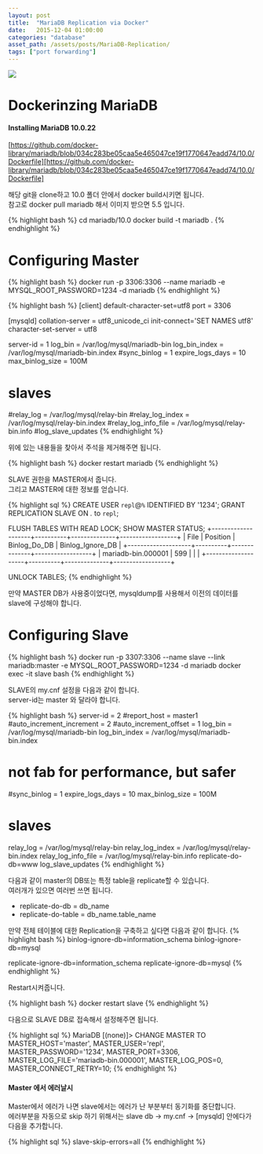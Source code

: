 ```yaml
---
layout: post
title:  "MariaDB Replication via Docker"
date:   2015-12-04 01:00:00
categories: "database"
asset_path: /assets/posts/MariaDB-Replication/
tags: ["port forwarding"]
---
```

<div>
    <img src="{{ page.asset_path }}sealions.jpg" class="img-responsive img-rounded">
</div>

# Dockerinzing MariaDB
 
#### Installing MariaDB 10.0.22

[https://github.com/docker-library/mariadb/blob/034c283be05caa5e465047ce19f1770647eadd74/10.0/Dockerfile][https://github.com/docker-library/mariadb/blob/034c283be05caa5e465047ce19f1770647eadd74/10.0/Dockerfile]

해당 git을 clone하고 10.0 폴더 안에서 docker build시키면 됩니다. <br>
참고로 docker pull mariadb 해서 이미지 받으면 5.5 입니다. 

{% highlight bash %}
cd mariadb/10.0
docker build -t mariadb .
{% endhighlight %}


# Configuring Master

{% highlight bash %}
docker run -p 3306:3306 --name mariadb -e MYSQL_ROOT_PASSWORD=1234 -d mariadb
{% endhighlight %}


{% highlight bash %}
[client]
default-character-set=utf8
port            = 3306

[mysqld]
collation-server = utf8_unicode_ci
init-connect='SET NAMES utf8'
character-set-server = utf8

server-id               = 1
log_bin                 = /var/log/mysql/mariadb-bin
log_bin_index           = /var/log/mysql/mariadb-bin.index
#sync_binlog            = 1
expire_logs_days        = 10
max_binlog_size         = 100M
# slaves
#relay_log              = /var/log/mysql/relay-bin
#relay_log_index        = /var/log/mysql/relay-bin.index
#relay_log_info_file    = /var/log/mysql/relay-bin.info
#log_slave_updates
{% endhighlight %}

위에 있는 내용들을 찾아서 주석을 제거해주면 됩니다.

{% highlight bash %}
docker restart mariadb
{% endhighlight %}


SLAVE 권한을 MASTER에서 줍니다.<br>
그리고 MASTER에 대한 정보를 얻습니다.

{% highlight sql %}
CREATE USER `repl`@`%` IDENTIFIED BY '1234';
GRANT REPLICATION SLAVE ON *.* to `repl`;

FLUSH TABLES WITH READ LOCK;
SHOW MASTER STATUS;
+--------------------+----------+--------------+------------------+
| File               | Position | Binlog_Do_DB | Binlog_Ignore_DB |
+--------------------+----------+--------------+------------------+
| mariadb-bin.000001 |      599 |              |                  |
+--------------------+----------+--------------+------------------+

UNLOCK TABLES;
{% endhighlight %}

만약 MASTER DB가 사용중이었다면, mysqldump를 사용해서 이전의 데이터를 slave에 구성해야 합니다.

# Configuring Slave

{% highlight bash %}
docker run -p 3307:3306 --name slave --link mariadb:master -e MYSQL_ROOT_PASSWORD=1234 -d mariadb
docker exec -it slave bash
{% endhighlight %}

SLAVE의 my.cnf 설정을 다음과 같이 합니다.<br>
server-id는 master 와 달라야 합니다.

{% highlight bash %}
server-id               = 2
#report_host            = master1
#auto_increment_increment = 2
#auto_increment_offset  = 1
log_bin                 = /var/log/mysql/mariadb-bin
log_bin_index           = /var/log/mysql/mariadb-bin.index
# not fab for performance, but safer
#sync_binlog            = 1
expire_logs_days        = 10
max_binlog_size         = 100M
# slaves
relay_log               = /var/log/mysql/relay-bin
relay_log_index = /var/log/mysql/relay-bin.index
relay_log_info_file     = /var/log/mysql/relay-bin.info
replicate-do-db=www
log_slave_updates
{% endhighlight %}

다음과 같이 master의 DB또는 특정 table을 replicate할 수 있습니다.<br>
여러개가 있으면 여러번 쓰면 됩니다.

* replicate-do-db = db_name
* replicate-do-table = db_name.table_name

만약 전체 테이블에 대한 Replication을 구축하고 싶다면 다음과 같이 합니다.
{% highlight bash %}
binlog-ignore-db=information_schema
binlog-ignore-db=mysql

replicate-ignore-db=information_schema
replicate-ignore-db=mysql
{% endhighlight %}

Restart시켜줍니다.

{% highlight bash %}
docker restart slave
{% endhighlight %}

다음으로 SLAVE DB로 접속해서 설정해주면 됩니다.
 
{% highlight sql %} 
MariaDB [(none)]> CHANGE MASTER TO
  MASTER_HOST='master',
  MASTER_USER='repl',
  MASTER_PASSWORD='1234',
  MASTER_PORT=3306,
  MASTER_LOG_FILE='mariadb-bin.000001',
  MASTER_LOG_POS=0,
  MASTER_CONNECT_RETRY=10;
{% endhighlight %}


#### Master 에서 에러날시 

Master에서 에러가 나면  slave에서는 에러가 난 부분부터 동기화를 중단합니다.<br>
에러부분을 자동으로 skip 하기 위해서는 slave db -> my.cnf -> [mysqld] 안에다가 다음을 추가합니다.

{% highlight sql %} 
slave-skip-errors=all
{% endhighlight %}


[https://github.com/docker-library/mariadb/blob/034c283be05caa5e465047ce19f1770647eadd74/10.0/Dockerfile]: https://github.com/docker-library/mariadb/blob/034c283be05caa5e465047ce19f1770647eadd74/10.0/Dockerfile